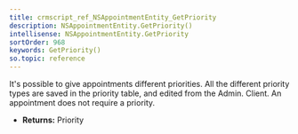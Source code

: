 ```yaml
---
title: crmscript_ref_NSAppointmentEntity_GetPriority
description: NSAppointmentEntity.GetPriority()
intellisense: NSAppointmentEntity.GetPriority
sortOrder: 968
keywords: GetPriority()
so.topic: reference
---
```



It's possible to give appointments different priorities. All the different priority types are saved in the priority table, and edited from the Admin. Client. An appointment does not require a priority.



* **Returns:** Priority


